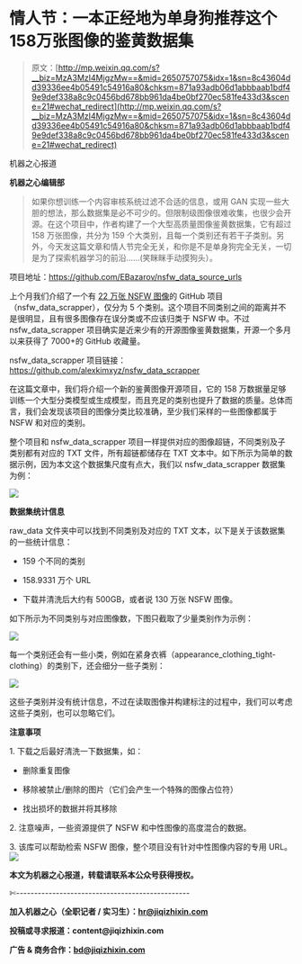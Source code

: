 # 情人节：一本正经地为单身狗推荐这个158万张图像的鉴黄数据集

> 原文：[http://mp.weixin.qq.com/s?__biz=MzA3MzI4MjgzMw==&mid=2650757075&idx=1&sn=8c43604dd39336ee4b05491c54916a80&chksm=871a93adb06d1abbbaab1bdf49e9def338a8c9c0456bd678bb961da4be0bf270ec581fe433d3&scene=21#wechat_redirect](http://mp.weixin.qq.com/s?__biz=MzA3MzI4MjgzMw==&mid=2650757075&idx=1&sn=8c43604dd39336ee4b05491c54916a80&chksm=871a93adb06d1abbbaab1bdf49e9def338a8c9c0456bd678bb961da4be0bf270ec581fe433d3&scene=21#wechat_redirect)

机器之心报道

**机器之心编辑部**

> 如果你想训练一个内容审核系统过滤不合适的信息，或用 GAN 实现一些大胆的想法，那么数据集是必不可少的。但限制级图像很难收集，也很少会开源。在这个项目中，作者构建了一个大型高质量图像鉴黄数据集，它有超过 158 万张图像，共分为 159 个大类别，且每一个类别还有若干子类别。另外，今天发这篇文章和情人节完全无关，和你是不是单身狗完全无关，一切是为了探索机器学习的前沿……(笑眯眯手动摸狗头）。

项目地址：https://github.com/EBazarov/nsfw_data_source_urls

上个月我们介绍了一个有 [22 万张 NSFW 图像](http://mp.weixin.qq.com/s?__biz=MzA3MzI4MjgzMw==&mid=2650755510&idx=2&sn=77dce3a12469a461f045bcad1737aaa2&chksm=871a95c8b06d1cde3cd59baf9dd6db16173467dd43af6a302b2def3f3a064f7d0a9c8300cc1b&scene=21#wechat_redirect)的 GitHub 项目（nsfw_data_scrapper），仅分为 5 个类别。这个项目不同类别之间的距离并不是很明显，且有很多图像存在误分类或不应该归类于 NSFW 中。不过 nsfw_data_scrapper 项目确实是近来少有的开源图像鉴黄数据集，开源一个多月以来获得了 7000+的 GitHub 收藏量。

nsfw_data_scrapper 项目链接：https://github.com/alexkimxyz/nsfw_data_scrapper

在这篇文章中，我们将介绍一个新的鉴黄图像开源项目，它的 158 万数据量足够训练一个大型分类模型或生成模型，而且充足的类别也提升了数据的质量。总体而言，我们会发现该项目的图像分类比较准确，至少我们采样的一些图像都属于 NSFW 和对应的类别。

整个项目和 nsfw_data_scrapper 项目一样提供对应的图像超链，不同类别及子类别都有对应的 TXT 文件，所有超链都储存在 TXT 文本中。如下所示为简单的数据示例，因为本文这个数据集尺度有点大，我们以 nsfw_data_scrapper 数据集为例：

![](../Images/d9145975dbb47da9138126abc8be3d46.jpg)

**数据集统计信息** 

raw_data 文件夹中可以找到不同类别及对应的 TXT 文本，以下是关于该数据集的一些统计信息：

*   159 个不同的类别

*   158.9331 万个 URL

*   下载并清洗后大约有 500GB，或者说 130 万张 NSFW 图像。

如下所示为不同类别与对应图像数，下图只截取了少量类别作为示例：

![](../Images/aef082c08cd80a337fdd1e0bb7b929bb.jpg)

每一个类别还会有一些小类，例如在紧身衣裤（appearance_clothing_tight-clothing）的类别下，还会细分一些子类别：

![](../Images/f4136a6f11a660dc326680cd0a97ed89.jpg)

这些子类别并没有统计信息，不过在读取图像并构建标注的过程中，我们可以考虑这些子类别，也可以忽略它们。

**注意事项** 

1\. 下载之后最好清洗一下数据集，如：

*   删除重复图像

*   移除被禁止/删除的图片（它们会产生一个特殊的图像占位符）

*   找出损坏的数据并将其移除

2\. 注意噪声，一些资源提供了 NSFW 和中性图像的高度混合的数据。

3\. 该库可以帮助检索 NSFW 图像，整个项目没有针对中性图像内容的专用 URL。*****![](../Images/98db554c57db91144fde9866558fb8c3.jpg)*****

****本文为机器之心报道，**转载请联系本公众号获得授权****。**

✄------------------------------------------------

**加入机器之心（全职记者 / 实习生）：hr@jiqizhixin.com**

**投稿或寻求报道：**content**@jiqizhixin.com**

**广告 & 商务合作：bd@jiqizhixin.com**